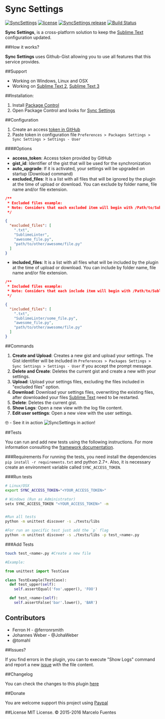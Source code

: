 Sync Settings
===============

[![SyncSettings](https://img.shields.io/packagecontrol/dt/Sync%20Settings.svg?maxAge=2592000)](https://packagecontrol.io/packages/Sync%20Settings)
[![license](https://img.shields.io/github/license/mashape/apistatus.svg?maxAge=2592000)](https://raw.githubusercontent.com/mfuentesg/SyncSettings/master/LICENSE.md)
[![SyncSettings release](https://img.shields.io/github/release/mfuentesg/SyncSettings.svg)](https://img.shields.io/github/release/mfuentesg/SyncSettings.svg?maxAge=2592000)
[![Build Status](https://travis-ci.org/mfuentesg/SyncSettings.svg?branch=master)](https://travis-ci.org/mfuentesg/SyncSettings)


**Sync Settings**, is a cross-platform solution to keep the [Sublime Text](http://sublimetext.com/) configuration updated.

##How it works?

**Sync Settings** uses Github-Gist allowing you to use all features that this service provides.

##Support

* Working on Windows, Linux and OSX
* Working on [Sublime Text 2](http://sublimetext.com/2), [Sublime Text 3](http://sublimetext.com/3)

##Installation:

1. Install [Package Control](https://packagecontrol.io/installation)
2. Open Package Control and looks for [Sync Settings](https://packagecontrol.io/packages/Sync%20Settings)

##Configuration

1. Create an access [token in GitHub](https://github.com/settings/tokens/new)
2. Paste token in configuration file `Preferences > Packages Settings > Sync Settings > Settings - User`

####Options

* **access_token**: Access token provided by GitHub
* **gist_id**: Identifier of the gist that will be used for the synchronization
* **auto_upgrade**: If it is activated, your settings will be upgraded on startup (Download command)
* **excluded_files**: It is a list with all files that will be ignored by the plugin at the time of upload or download. You can exclude by folder name, file name and/or file extension.
```json
/**
 * Excluded files example:
 * Note: Considers that each excluded item will begin with /Path/to/Sublime Text/Packages/User/
 */

{
  "excluded_files": [
    ".txt",
    "SublimeLinter",
    "awesome_file.py",
    "path/to/other/awesome/file.py"
  ]
}
```
* **included_files**: It is a list with all files what will be included by the plugin at the time of upload or download. You can include by folder name, file name and/or file extension.
```json
/**
 * Included files example:
 * Note: Considers that each include item will begin with /Path/to/Sublime Text/Packages/User/
 */

{
  "included_files": [
    ".txt",
    "SublimeLinter/some_file.py",
    "awesome_file.py",
    "path/to/other/awesome/file.py"
  ]
}
```

##Commands

1. **Create and Upload**: Creates a new gist and upload your settings. The Gist identifier will be included in `Preferences > Packages Settings > Sync Settings > Settings - User` if you accept the prompt message. 
2. **Delete and Create**: Deletes the current gist and create a new with your settings.
3. **Upload**: Upload your settings files, excluding the files included in "excluded files" option.
4. **Download**: Download your settings files, overwriting the existing files, after downloaded your files [Sublime Text](http://www.sublimetext.com) need to be restarted.
5. **Delete**: Deletes the current gist.
6. **Show Logs**: Open a new view with the log file content.
6. **Edit user settings**: Open a new view with the user settings.

🤓 - See it in action ![SyncSettings in action!](http://g.recordit.co/I9UXWEHRHp.gif)

##Tests

You can run and add new tests using the following instructions. For more information consulting the [framework documentation](https://docs.python.org/3/library/unittest.html#module-unittest).

###Requirements
For running the tests, you need install the dependencies `pip install -r requirements.txt` and python 2.7+. Also, it is necessary create an environment variable called `SYNC_ACCESS_TOKEN`.

###Run tests

```bash
# Linux/OSX
export SYNC_ACCESS_TOKEN="<YOUR_ACCESS_TOKEN>"

# Windows (Run as Administrator)
setx SYNC_ACCESS_TOKEN "<YOUR_ACCESS_TOKEN>" -m


#Run all tests
python -m unittest discover -s ./tests/libs

#For run an specific test just add the `p` flag
python -m unittest discover -s ./tests/libs -p test_<name>.py
```

###Add Tests

```bash
touch test_<name>.py #Create a new file
```

```python
#Example:

from unittest import TestCase

class TestExample(TestCase):
  def test_upper(self):
    self.assertEqual('foo'.upper(), 'FOO')

  def test_<name>(self):
    self.assertFalse('bar'.lower(), 'BAR')
```

## Contributors

* Ferron H - @ferronrsmith
* Johannes Weber - @JohaWeber
* @tomahl

##Issues?

If you find errors in the plugin, you can to execute "Show Logs" command and report a new [issue](https://github.com/mfuentesg/SyncSettings/issues/new) with the file content.

##Changelog

You can check the changes to this plugin [here](CHANGELOG.md)

##Donate

You are welcome support this project using [Paypal](https://www.paypal.com/cgi-bin/webscr?cmd=_s-xclick&hosted_button_id=7XCNSKK5W7DKJ)

##License
MIT License. © 2015-2016 Marcelo Fuentes
